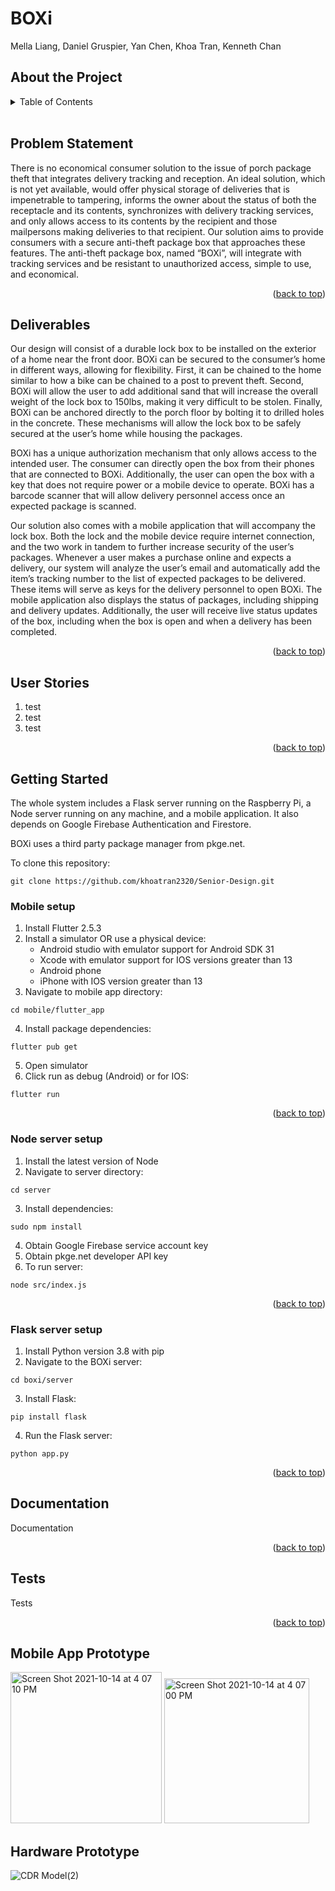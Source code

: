 # BOXi
<div id="top"></div>
Mella Liang, Daniel Gruspier, Yan Chen, Khoa Tran, Kenneth Chan


<!-- PROJECT LOGO -->
## About the Project

<!-- TABLE OF CONTENTS -->
<details>
  <summary>Table of Contents</summary>
  <ol>
    <li>
      <a href="#about-the-project">About The Project</a>
    </li>
    <li>
      <a href="#user-stories">User Stories</a>
    </li>
    <li>
      <a href="#getting-started">Getting Started</a>
      <ul>
        <li><a href="#mobile-setup">Mobile setup</a></li>
        <li><a href="#node-server-setup">Node server setup</a></li>
        <li><a href="#flask-server-setup">Node server setup</a></li>
      </ul>
    </li>
    <li>
      <a href="#documentation">Documentation</a>
    </li>
    <li>
      <a href="#tests">Tests</a>
    </li>
  </ol>
</details>

<br />
<div>
<h2>Problem Statement</h2>
<p>
There is no economical consumer solution to the issue of porch package theft that integrates delivery tracking and reception. An ideal solution, which is not yet available, would offer physical storage of deliveries that is impenetrable to tampering, informs the owner about the status of both the receptacle and its contents, synchronizes with delivery tracking services, and only allows access to its contents by the recipient and those mailpersons making deliveries to that recipient. Our solution aims to provide consumers with a secure anti-theft package box that approaches these features. The anti-theft package box, named “BOXi”, will integrate with tracking services and be resistant to unauthorized access, simple to use, and economical. 
<br />
</p>

<p align="right">(<a href="#top">back to top</a>)</p>

<h2>Deliverables</h2>
<p >
Our design will consist of a durable lock box to be installed on the exterior of a home near the front door. BOXi can be secured to the consumer’s home in different ways, allowing for flexibility. First, it can be chained to the home similar to how a bike can be chained to a post to prevent theft. Second, BOXi will allow the user to add additional sand that will increase the overall weight of the lock box to 150lbs, making it very difficult to be stolen. Finally, BOXi can be anchored directly to the porch floor by bolting it to drilled holes in the concrete. These mechanisms will allow the lock box to be safely secured at the user’s home while housing the packages. 

BOXi has a unique authorization mechanism that only allows access to the intended user. The consumer can directly open the box from their phones that are connected to BOXi. Additionally, the user can open the box with a key that does not require power or a mobile device to operate. BOXi has a barcode scanner that will allow delivery personnel access once an expected package is scanned. 

Our solution also comes with a mobile application that will accompany the lock box. Both the lock and the mobile device require internet connection, and the two work in tandem to further increase security of the user’s packages. Whenever a user makes a purchase online and expects a delivery, our system will analyze the user’s email and automatically add the item’s tracking number to the list of expected packages to be delivered. These items will serve as keys for the delivery personnel to open BOXi. The mobile application also displays the status of packages, including shipping and delivery updates. Additionally, the user will receive live status updates of the box, including when the box is open and when a delivery has been completed. 
<br />
</p>
</div>
<p align="right">(<a href="#top">back to top</a>)</p>



## User Stories

1. test
2. test
3. test

<p align="right">(<a href="#top">back to top</a>)</p>


<!-- GETTING STARTED -->
## Getting Started

The whole system includes a Flask server running on the Raspberry Pi, a Node server running on any machine, and a mobile application. It also depends on Google Firebase Authentication and Firestore.  

BOXi uses a third party package manager from pkge.net. 

To clone this repository:
```
git clone https://github.com/khoatran2320/Senior-Design.git
```
### Mobile setup
1. Install Flutter 2.5.3
2. Install a simulator OR use a physical device:
    - Android studio with emulator support for Android SDK 31
    - Xcode with emulator support for IOS versions greater than 13
    - Android phone
    - iPhone with IOS version greater than 13
3. Navigate to mobile app directory:
```
cd mobile/flutter_app
``` 
4. Install package dependencies:
```
flutter pub get
```
5. Open simulator
6. Click run as debug (Android) or for IOS:
```
flutter run
```
<p align="right">(<a href="#top">back to top</a>)</p>

### Node server setup
1. Install the latest version of Node
2. Navigate to server directory:
```
cd server
```
3. Install dependencies:
```
sudo npm install
```
4. Obtain Google Firebase service account key
5. Obtain pkge.net developer API key
6. To run server:
```
node src/index.js
```

<p align="right">(<a href="#top">back to top</a>)</p>

### Flask server setup
1. Install Python version 3.8 with pip
2. Navigate to the BOXi server:
```
cd boxi/server
```
3. Install Flask:
```
pip install flask
```
4. Run the Flask server:
```
python app.py
```
<p align="right">(<a href="#top">back to top</a>)</p>

<!-- DOCUMENTATION  -->
## Documentation  

Documentation

<p align="right">(<a href="#top">back to top</a>)</p>

## Tests  
Tests
<p align="right">(<a href="#top">back to top</a>)</p>

## Mobile App Prototype
<img width="242" alt="Screen Shot 2021-10-14 at 4 07 10 PM" src="https://user-images.githubusercontent.com/48025259/137387989-4f1054e0-72ef-4d3e-bbad-a74b3755c915.png">


<img width="232" alt="Screen Shot 2021-10-14 at 4 07 00 PM" src="https://user-images.githubusercontent.com/48025259/137388069-dd229399-a92b-4df9-ba3c-9d483f5c0eae.png">

## Hardware Prototype
![CDR Model(2)](https://user-images.githubusercontent.com/60275153/158884474-a6f0bfe5-ca8b-44ff-82c2-83fb2ed2f794.png)
